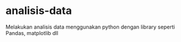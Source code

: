 # analisis-data
Melakukan analisis data menggunakan python dengan library seperti Pandas, matplotlib dll
